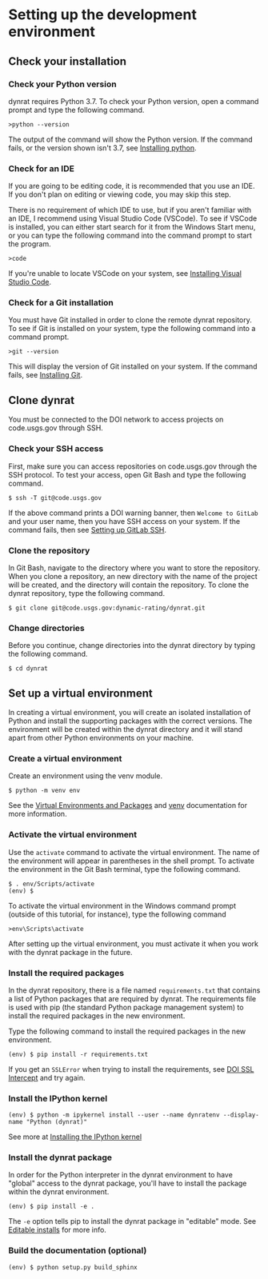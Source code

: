 # Setting up the development environment

## Check your installation

### Check your Python version
dynrat requires Python 3.7. To check your Python version, open a command prompt
and type the following command.

```
>python --version
```

The output of the command will show the Python version. If the command fails,
or the version shown isn't 3.7, see [Installing python](install.md#installing-python).

### Check for an IDE
If you are going to be editing code, it is recommended that you use an IDE. If
you don't plan on editing or viewing code, you may skip this step.

There is no requirement of which IDE to use, but if you aren't familiar with an
IDE, I recommend using Visual Studio Code (VSCode). To see if VSCode is
installed, you can either start search for it from the Windows Start menu, or
you can type the following command into the command prompt to start the
program.

```
>code
```

If you're unable to locate VSCode on your system, see
[Installing Visual Studio Code](install.md#installing-visual-studio-code).

### Check for a Git installation
You must have Git installed in order to clone the remote dynrat repository. To
see if Git is installed on your system, type the following command into a
command prompt.

```
>git --version
```

This will display the version of Git installed on your system. If the command
fails, see [Installing Git](install.md#installing-git).

## Clone dynrat
You must be connected to the DOI network to access projects on code.usgs.gov
through SSH.

### Check your SSH access
First, make sure you can access repositories on code.usgs.gov through the SSH
protocol. To test your access, open Git Bash and type the following command.

```
$ ssh -T git@code.usgs.gov
```

If the above command prints a DOI warning banner, then `Welcome to GitLab` and
your user name, then you have SSH access on your system. If the command fails,
then see [Setting up GitLab SSH](ssh).

### Clone the repository
In Git Bash, navigate to the directory where you want to store the repository.
When you clone a repository, an new directory with the name of the project
will be created, and the directory will contain the repository. To clone the
dynrat repository, type the following command.

```
$ git clone git@code.usgs.gov:dynamic-rating/dynrat.git
```

### Change directories
Before you continue, change directories into the dynrat directory by typing the
following command.

```
$ cd dynrat
```

## Set up a virtual environment
In creating a virtual environment, you will create an isolated installation of
Python and install the supporting packages with the correct versions. The
environment will be created within the dynrat directory and it will stand apart
from other Python environments on your machine.

### Create a virtual environment
Create an environment using the venv module.

```
$ python -m venv env
```

See the [Virtual Environments and Packages](https://docs.python.org/3.7/tutorial/venv.html) and
[venv](https://docs.python.org/3.7/library/venv.html) documentation for more
information.

### Activate the virtual environment
Use the `activate` command to activate the virtual environment. The name of the
environment will appear in parentheses in the shell prompt. To activate the
environment in the Git Bash terminal, type the following command.

```
$ . env/Scripts/activate
(env) $
```

To activate the virtual environment in the Windows command prompt (outside of
this tutorial, for instance), type the following command

```
>env\Scripts\activate
```

After setting up the virtual environment, you must activate it when you work
with the dynrat package in the future.

### Install the required packages
In the dynrat repository, there is a file named `requirements.txt` that
contains a list of Python packages that are required by dynrat. The
requirements file is used with pip (the standard Python package management
system) to install the required packages in the new environment.

Type the following command to install the required packages in the new
environment.

```
(env) $ pip install -r requirements.txt
```

If you get an `SSLError` when trying to install the requirements, see
[DOI SSL Intercept](pip-ssl) and try again.

### Install the IPython kernel
```
(env) $ python -m ipykernel install --user --name dynratenv --display-name "Python (dynrat)"
```

See more at
[Installing the IPython kernel](https://ipython.readthedocs.io/en/stable/install/kernel_install.html#kernels-for-different-environments)

### Install the dynrat package
In order for the Python interpreter in the dynrat environment to have "global"
access to the dynrat package, you'll have to install the package within the
dynrat environment.

```
(env) $ pip install -e .
```

The `-e` option tells pip to install the dynrat package in "editable" mode.
See [Editable installs](https://pip.pypa.io/en/stable/reference/pip_install/#editable-installs) for more info.


### Build the documentation (optional)
```
(env) $ python setup.py build_sphinx
```
